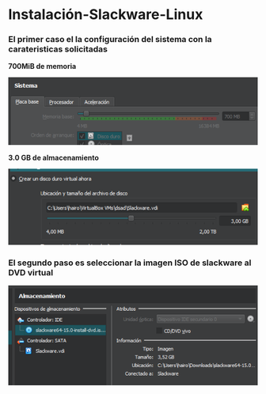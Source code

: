 # Instalación-Slackware-Linux
### El primer caso el la configuración del sistema con la carateristicas solicitadas
**700MiB de memoria**

![Repositorio Github](Imagenes/Captura1.png)

**3.0 GB de almacenamiento**

![Repositorio Github](Imagenes/Captura2.png)

### El segundo paso es seleccionar la imagen ISO de slackware al DVD virtual

![Repositorio Github](Imagenes/Captura3.png)
